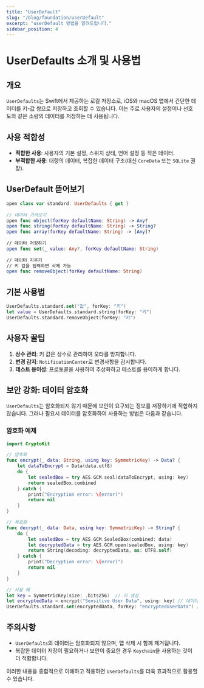 ```yaml
---
title: "UserDefault"
slug: "/blog/foundation/userDefault"
excerpt: "userDefault 방법을 알려드립니다."
sidebar_position: 4
---
```


# UserDefaults 소개 및 사용법

## 개요

`UserDefaults`는 Swift에서 제공하는 로컬 저장소로, iOS와 macOS 앱에서 간단한 데이터를 키-값 쌍으로 저장하고 조회할 수 있습니다. 이는 주로 사용자의 설정이나 선호도와 같은 소량의 데이터를 저장하는 데 사용됩니다.

## 사용 적합성

- **적합한 사용**: 사용자의 기본 설정, 스위치 상태, 언어 설정 등 작은 데이터.
- **부적합한 사용**: 대량의 데이터, 복잡한 데이터 구조(대신 `CoreData` 또는 `SQLite` 권장).

## UserDefault 뜯어보기
```swift
open class var standard: UserDefaults { get }
    
// 데이터 가져오기
open func object(forKey defaultName: String) -> Any?
open func string(forKey defaultName: String) -> String?
open func array(forKey defaultName: String) -> [Any]?
    
// 데이터 저장하기
open func set(_ value: Any?, forKey defaultName: String)
    
// 데이터 지우기 
// 키 값을 입력하면 삭제 가능
open func removeObject(forKey defaultName: String)
```

## 기본 사용법

```swift
UserDefaults.standard.set("값", forKey: "키")
let value = UserDefaults.standard.string(forKey: "키")
UserDefaults.standard.removeObject(forKey: "키")
```

## 사용자 꿀팁

1. **상수 관리**: 키 값은 상수로 관리하여 오타를 방지합니다.
2. **변경 감지**: `NotificationCenter`로 변경사항을 감시합니다.
3. **테스트 용이성**: 프로토콜을 사용하여 추상화하고 테스트를 용이하게 합니다.

## 보안 강화: 데이터 암호화

`UserDefaults`는 암호화되지 않기 때문에 보안이 요구되는 정보를 저장하기에 적합하지 않습니다. 그러나 필요시 데이터를 암호화하여 사용하는 방법은 다음과 같습니다.

### 암호화 예제

```swift
import CryptoKit

// 암호화
func encrypt(_ data: String, using key: SymmetricKey) -> Data? {
    let dataToEncrypt = Data(data.utf8)
    do {
        let sealedBox = try AES.GCM.seal(dataToEncrypt, using: key)
        return sealedBox.combined
    } catch {
        print("Encryption error: \(error)")
        return nil
    }
}

// 복호화
func decrypt(_ data: Data, using key: SymmetricKey) -> String? {
    do {
        let sealedBox = try AES.GCM.SealedBox(combined: data)
        let decryptedData = try AES.GCM.open(sealedBox, using: key)
        return String(decoding: decryptedData, as: UTF8.self)
    } catch {
        print("Decryption error: \(error)")
        return nil
    }
}

// 사용 예
let key = SymmetricKey(size: .bits256)  // 키 생성
let encryptedData = encrypt("Sensitive User Data", using: key) // 데이터 암호화
UserDefaults.standard.set(encryptedData, forKey: "encryptedUserData") // 암호화된 데이터 저장

```

## 주의사항

- `UserDefaults`의 데이터는 암호화되지 않으며, 앱 삭제 시 함께 제거됩니다.
- 복잡한 데이터 저장이 필요하거나 보안이 중요한 경우 `Keychain`을 사용하는 것이 더 적합합니다.

이러한 내용을 종합적으로 이해하고 적용하면 `UserDefaults`를 더욱 효과적으로 활용할 수 있습니다.